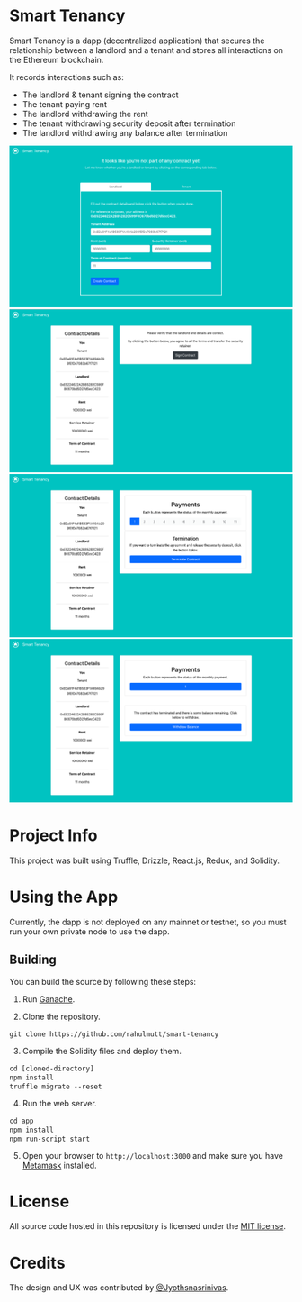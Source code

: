 # Smart Tenancy

Smart Tenancy is a dapp (decentralized application) that secures the relationship between a landlord and a tenant and stores all interactions on the Ethereum blockchain.

It records interactions such as:
- The landlord & tenant signing the contract
- The tenant paying rent
- The landlord withdrawing the rent
- The tenant withdrawing security deposit after termination
- The landlord withdrawing any balance after termination

[![Screen 1](./screenshots/screen1.png)]()
[![Screen 2](./screenshots/screen2.png)]()
[![Screen 3](./screenshots/screen3.png)]()
[![Screen 4](./screenshots/screen4.png)]()

# Project Info

This project was built using Truffle, Drizzle, React.js, Redux, and Solidity. 

# Using the App

Currently, the dapp is not deployed on any mainnet or testnet, so you must run your own private node to use the dapp.

## Building

You can build the source by following these steps:

1. Run [Ganache](https://truffleframework.com/ganache).

2. Clone the repository.

```
git clone https://github.com/rahulmutt/smart-tenancy
```

3. Compile the Solidity files and deploy them.

```
cd [cloned-directory]
npm install
truffle migrate --reset
```

4. Run the web server.

```
cd app
npm install
npm run-script start
```

5. Open your browser to `http://localhost:3000` and make sure you have [Metamask](https://metamask.io/) installed.

# License

All source code hosted in this repository is licensed under the [MIT license](./LICENSE).

# Credits

The design and UX was contributed by [@Jyothsnasrinivas](https://github.com/Jyothsnasrinivas).
